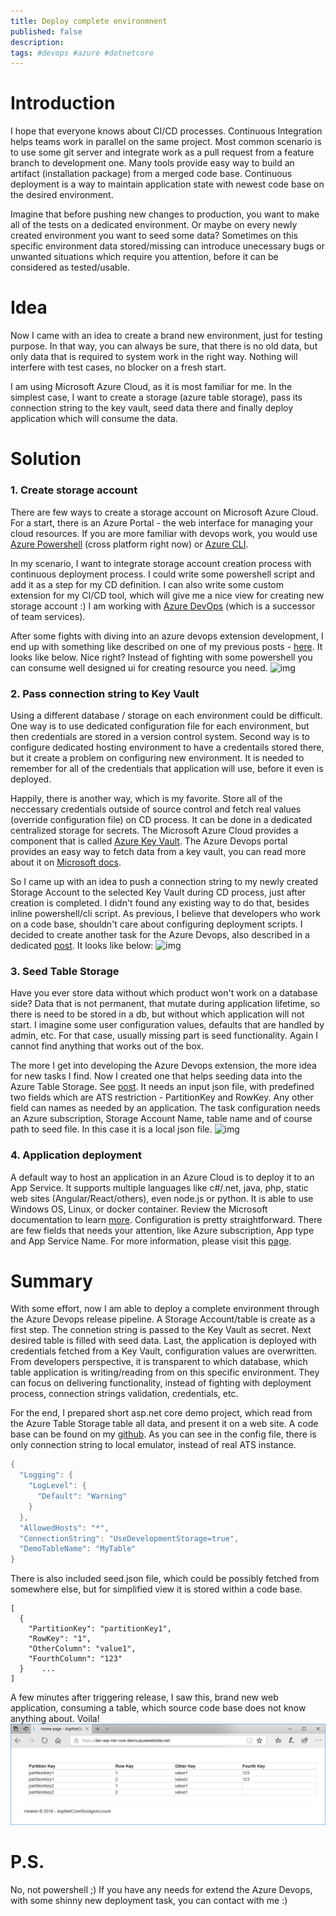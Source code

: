 ```yaml
---
title: Deploy complete environmnent
published: false
description: 
tags: #devops #azure #dotnetcore
---
```


# Introduction

I hope that everyone knows about CI/CD processes. Continuous Integration helps teams work in parallel on the same project. Most common scenario is to use some git server and integrate work as a pull request from a feature branch to development one. Many tools provide easy way to build an artifact (installation package) from a merged code base. Continuous deployment is a way to maintain application state with newest code base on the desired environment.

Imagine that before pushing new changes to production, you want to make all of the tests on a dedicated environment. Or maybe on every newly created environment you want to seed some data? Sometimes on this specific environment data stored/missing can introduce unecessary bugs or unwanted situations which require you attention, before it can be considered as tested/usable.

# Idea

Now I came with an idea to create a brand new environment, just for testing purpose. In that way, you can always be sure, that there is no old data, but only data that is required to system work in the right way. Nothing will interfere with test cases, no blocker on a fresh start. 

I am using Microsoft Azure Cloud, as it is most familiar for me. In the simplest case, I want to create a storage (azure table storage), pass its connection string to the key vault, seed data there and finally deploy application which will consume the data.

# Solution

### 1. Create storage account
There are few ways to create a storage account on Microsoft Azure Cloud. For a start, there is an Azure Portal - the web interface for managing your cloud resources. If you are more familiar with devops work, you would use [Azure Powershell](https://docs.microsoft.com/en-us/powershell/azure/overview?view=azurermps-6.12.0) (cross platform right now) or [Azure CLI](https://docs.microsoft.com/en-us/cli/azure/?view=azure-cli-latest).

In my scenario, I want to integrate storage account creation process with continuous deployment process. I could write some powershell script and add it as a step for my CD definition. I can also write some custom extension for my CI/CD tool, which will give me a nice view for creating new storage account :) I am working with [Azure DevOps](https://azure.microsoft.com/en-us/services/devops/) (which is a successor of team services).

After some fights with diving into an azure devops extension development, I end up with something like described on one of my previous posts - [here](https://dev.to/meanin/create-azure-storage-account-on-release-pipeline-4kn4). It looks like below. Nice right? Instead of fighting with some powershell you can consume well designed ui for creating resource you need.
![img](https://raw.githubusercontent.com/meanin/vsts-tasks/master/screenshots/createstorageaccount.png)

### 2. Pass connection string to Key Vault
Using a different database / storage on each environment could be difficult. One way is to use dedicated configuration file for each environment, but then credentials are stored in a version control system. Second way is to configure dedicated hosting environment to have a credentails stored there, but it create a problem on configuring new environment. It is needed to remember for all of the credentials that application will use, before it even is deployed. 

Happily, there is another way, which is my favorite. Store all of the neccessary credentials outside of source control and fetch real values (override configuration file) on CD process. It can be done in a dedicated centralized storage for secrets. The Microsoft Azure Cloud provides a component that is called [Azure Key Vault](https://docs.microsoft.com/en-us/azure/key-vault/key-vault-overview). The Azure Devops portal  provides an easy way to fetch data from a key vault, you can read more about it  on [Microsoft docs](https://docs.microsoft.com/en-us/azure/devops/pipelines/library/variable-groups?view=vsts&tabs=yaml).

So I came up with an idea to push a connection string to my newly created Storage Account to the selected Key Vault during CD process, just after creation is completed. I didn't found any existing way to do that, besides inline powershell/cli script. As previous, I believe that developers who work on a code base, shouldn't care about configuring deployment scripts. I decided to create another task for the Azure Devops, also described in a dedicated [post](https://dev.to/meanin/pass-storage-account-connection-string-to-key-vault-on-release-pipeline-1pkl). It looks like below:
![img](https://raw.githubusercontent.com/meanin/vsts-tasks/master/screenshots/connectionstringtokeyvault.png)

### 3. Seed Table Storage
Have you ever store data without which product won't work on a database side? Data that is not permanent, that mutate during application lifetime, so there is need to be stored in a db, but without which application will not start. I imagine some user configuration values, defaults that are handled by admin, etc. For that case, usually missing part is seed functionality. Again I cannot find anything that works out of the box. 

The more I get into developing the Azure Devops extension, the more idea for new tasks I find. Now I created one that helps seeding data into the Azure Table Storage. See [post](https://dev.to/meanin/seed-table-storage-10an). It needs an input json file, with predefined two fields which are ATS restriction - PartitionKey and RowKey. Any other field can names as needed by an application. The task configuration needs an Azure subscription, Storage Account Name, table name and of course path to seed file. In this case it is a local json file.
![img](https://raw.githubusercontent.com/meanin/vsts-tasks/master/screenshots/seedtablestorage.png)

### 4. Application deployment
A default way to host an application in an Azure Cloud is to deploy it to an App Service. It supports multiple languages like c#/.net, java, php, static web sites (Angular/React/others), even node.js or python. It is able to use Windows OS, Linux, or docker container. Review the Microsoft documentation to learn [more](https://docs.microsoft.com/en-us/azure/app-service/app-service-web-overview). Configuration is pretty straightforward. There are few fields that needs your attention, like Azure subscription, App type and App Service Name. For more information, please visit this [page](https://docs.microsoft.com/en-us/azure/devops/pipelines/targets/webapp?toc=/azure/devops/deploy-azure/toc.json&bc=/azure/devops/deploy-azure/breadcrumb/toc.json&view=vsts).

# Summary
With some effort, now I am able to deploy a complete environment through the Azure Devops release pipeline. A Storage Account/table is create as a first step. The connetion string is passed to the Key Vault as secret. Next desired table is filled with seed data. Last, the application is deployed with credentials fetched from a Key Vault, configuration values are overwritten. From developers perspective, it is transparent to which database, which table application is writing/reading from on this specific environment. They can focus on delivering functionality, instead of fighting with deployment process, connection strings validation, credentials, etc. 

For the end, I prepared short asp.net core demo project, which read from the Azure Table Storage table all data, and present it on a web site. A code base can be found on my [github](https://github.com/meanin/asp-net-core-azure-storage-account). As you can see in the config file, there is only connection string to local emulator, instead of real ATS instance.
```C#
{
  "Logging": {
    "LogLevel": {
      "Default": "Warning"
    }
  },
  "AllowedHosts": "*",
  "ConnectionString": "UseDevelopmentStorage=true",
  "DemoTableName": "MyTable"
}
```
There is also included seed.json file, which could be possibly fetched from somewhere else, but for simplified view it is stored within a code base.
```
[
  {
    "PartitionKey": "partitionKey1",
    "RowKey": "1",
    "OtherColumn": "value1",
    "FourthColumn": "123"
  }    ...
]
```
A few minutes after triggering release, I saw this, brand new web application, consuming a table, which source code base does not know anything about. Voila!
![img](img/2018-mm-dd-deploy-complete-environment/deployed-application.png)

# P.S.
No, not powershell ;) If you have any needs for extend the Azure Devops, with some shinny new deployment task, you can contact with me :)